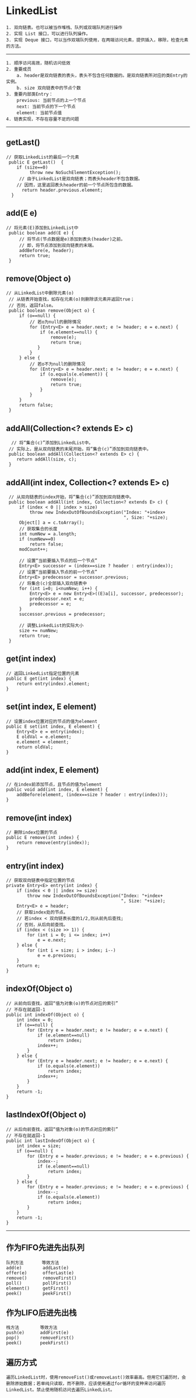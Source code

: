 # LinkedList
	1. 双向链表。也可以被当作堆栈、队列或双端队列进行操作
	2. 实现 List 接口，可以进行队列操作。
	3. 实现 Deque 接口，可以当作双端队列使用，在两端访问元素，提供插入，移除，检查元素的方法。
---
	1. 顺序访问高效，随机访问低效
	2. 重要成员
		a. header是双向链表的表头，表头不包含任何数据的。是双向链表所对应的类Entry的实例。
        b. size 双向链表中的节点个数
	3. 重要内部类Entry：
        previous: 当前节点的上一个节点
        next: 当前节点的下一个节点
        element: 当前节点值
   	4. 链表实现，不存在容量不足的问题
        
  -----
  ## getLast()
  	// 获取LinkedList的最后一个元素
     public E getLast()  {
        if (size==0)
             throw new NoSuchElementException();
         // 由于LinkedList是双向链表；而表头header不包含数据。
        // 因而，这里返回表头header的前一个节点所包含的数据。
          return header.previous.element;
      }
  ## add(E e)
   	// 将元素(E)添加到LinkedList中
     public boolean add(E e) {
         // 将节点(节点数据是e)添加到表头(header)之前。
         // 即，将节点添加到双向链表的末端。
         addBefore(e, header);
         return true;
     }
 ## remove(Object o)
 	// 从LinkedList中删除元素(o)
     // 从链表开始查找，如存在元素(o)则删除该元素并返回true；
     // 否则，返回false。
     public boolean remove(Object o) {
         if (o==null) {
             // 若o为null的删除情况
             for (Entry<E> e = header.next; e != header; e = e.next) {
                 if (e.element==null) {
                     remove(e);
                     return true;
                }
             }
         } else {
             // 若o不为null的删除情况
             for (Entry<E> e = header.next; e != header; e = e.next) {
                 if (o.equals(e.element)) {
                     remove(e);
                     return true;
                 }
             }
         }
         return false;
     }
  
 ## addAll(Collection<? extends E> c)
 	  // 将“集合(c)”添加到LinkedList中。
     // 实际上，是从双向链表的末尾开始，将“集合(c)”添加到双向链表中。
     public boolean addAll(Collection<? extends E> c) {
        return addAll(size, c);
     }   
## addAll(int index, Collection<? extends E> c)
     // 从双向链表的index开始，将“集合(c)”添加到双向链表中。
     public boolean addAll(int index, Collection<? extends E> c) {
         if (index < 0 || index > size)
             throw new IndexOutOfBoundsException("Index: "+index+
                                                 ", Size: "+size);
         Object[] a = c.toArray();
         // 获取集合的长度
         int numNew = a.length;
         if (numNew==0)
             return false;
         modCount++;
 
         // 设置“当前要插入节点的后一个节点”
         Entry<E> successor = (index==size ? header : entry(index));
         // 设置“当前要插入节点的前一个节点”
         Entry<E> predecessor = successor.previous;
         // 将集合(c)全部插入双向链表中
         for (int i=0; i<numNew; i++) {
             Entry<E> e = new Entry<E>((E)a[i], successor, predecessor);
             predecessor.next = e;
             predecessor = e;
         }
         successor.previous = predecessor;
 
         // 调整LinkedList的实际大小
         size += numNew;
         return true;
     }
## get(int index) 
    // 返回LinkedList指定位置的元素
    public E get(int index) {
        return entry(index).element;
    }

## set(int index, E element) 
    // 设置index位置对应的节点的值为element
    public E set(int index, E element) {
        Entry<E> e = entry(index);
        E oldVal = e.element;
        e.element = element;
        return oldVal;
    }
 
 ## add(int index, E element) 
    // 在index前添加节点，且节点的值为element
    public void add(int index, E element) {
        addBefore(element, (index==size ? header : entry(index)));
    }

## remove(int index)
    // 删除index位置的节点
    public E remove(int index) {
        return remove(entry(index));
    }

## entry(int index)
    // 获取双向链表中指定位置的节点
    private Entry<E> entry(int index) {
        if (index < 0 || index >= size)
            throw new IndexOutOfBoundsException("Index: "+index+
                                                ", Size: "+size);
        Entry<E> e = header;
        // 获取index处的节点。
        // 若index < 双向链表长度的1/2,则从前先后查找;
        // 否则，从后向前查找。
        if (index < (size >> 1)) {
            for (int i = 0; i <= index; i++)
                e = e.next;
        } else {
            for (int i = size; i > index; i--)
                e = e.previous;
        }
        return e;
    }

## indexOf(Object o) 
    // 从前向后查找，返回“值为对象(o)的节点对应的索引”
    // 不存在就返回-1
    public int indexOf(Object o) {
        int index = 0;
        if (o==null) {
            for (Entry e = header.next; e != header; e = e.next) {
                if (e.element==null)
                    return index;
                index++;
            }
        } else {
            for (Entry e = header.next; e != header; e = e.next) {
                if (o.equals(e.element))
                    return index;
                index++;
            }
        }
        return -1;
    }

## lastIndexOf(Object o)
    // 从后向前查找，返回“值为对象(o)的节点对应的索引”
    // 不存在就返回-1
    public int lastIndexOf(Object o) {
        int index = size;
        if (o==null) {
            for (Entry e = header.previous; e != header; e = e.previous) {
                index--;
                if (e.element==null)
                    return index;
            }
        } else {
            for (Entry e = header.previous; e != header; e = e.previous) {
                index--;
                if (o.equals(e.element))
                    return index;
            }
        }
        return -1;
    }

----
## 作为FIFO先进先出队列
    队列方法       等效方法
    add(e)        addLast(e)
    offer(e)      offerLast(e)
    remove()      removeFirst()
    poll()        pollFirst()
    element()     getFirst()
    peek()        peekFirst()
## 作为LIFO后进先出栈
    栈方法        等效方法
    push(e)      addFirst(e)
    pop()        removeFirst()
    peek()       peekFirst()
    
## 遍历方式
	遍历LinkedList时，使用removeFist()或removeLast()效率最高。但用它们遍历时，会删除原始数据；若单纯只读取，而不删除，应该使用通过for循环的变种来访问遍历LinkedList。禁止使用随机访问去遍历LinkedList。
    